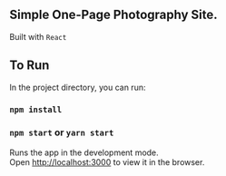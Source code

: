## Simple One-Page Photography Site.

Built with `React`

## To Run

In the project directory, you can run:

### `npm install`

### `npm start` or `yarn start`

Runs the app in the development mode.<br />
Open [http://localhost:3000](http://localhost:3000) to view it in the browser.

